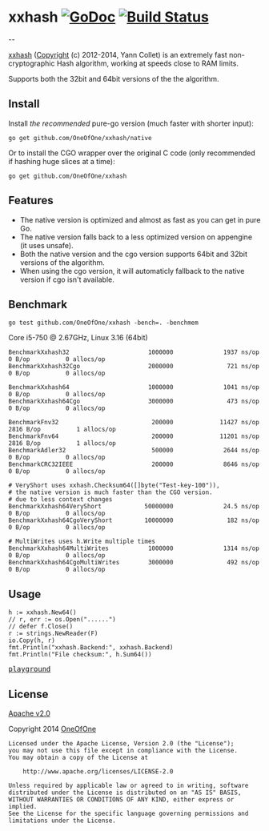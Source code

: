 # xxhash [![GoDoc](http://godoc.org/github.com/OneOfOne/xxhash?status.svg)](http://godoc.org/github.com/OneOfOne/xxhash) [![Build Status](https://travis-ci.org/OneOfOne/xxhash.svg?branch=master)](https://travis-ci.org/OneOfOne/xxhash)
--

[xxhash](https://code.google.com/p/xxhash/) ([Copyright](https://code.google.com/p/xxhash/source/browse/trunk/LICENSE) (c) 2012-2014, Yann Collet) is an extremely fast non-cryptographic Hash algorithm, working at speeds close to RAM limits.

Supports both the 32bit and 64bit versions of the the algorithm.

## Install

Install *the recommended* pure-go version (much faster with shorter input):

	go get github.com/OneOfOne/xxhash/native

Or to install the CGO wrapper over the original C code (only recommended if hashing huge slices at a time):

	go get github.com/OneOfOne/xxhash

## Features

* The native version is optimized and almost as fast as you can get in pure Go.
* The native version falls back to a less optimized version on appengine (it uses unsafe).
* Both the native version and the cgo version supports 64bit and 32bit versions of the algorithm.
* When using the cgo version, it will automaticly fallback to the native version if cgo isn't available.

## Benchmark

	go test github.com/OneOfOne/xxhash -bench=. -benchmem


Core i5-750 @ 2.67GHz, Linux 3.16 (64bit)


	BenchmarkXxhash32                      1000000              1937 ns/op               0 B/op          0 allocs/op
	BenchmarkXxhash32Cgo                   2000000               721 ns/op               0 B/op          0 allocs/op

	BenchmarkXxhash64                      1000000              1041 ns/op               0 B/op          0 allocs/op
	BenchmarkXxhash64Cgo                   3000000               473 ns/op               0 B/op          0 allocs/op

	BenchmarkFnv32                          200000             11427 ns/op            2816 B/op          1 allocs/op
	BenchmarkFnv64                          200000             11201 ns/op            2816 B/op          1 allocs/op
	BenchmarkAdler32                        500000              2644 ns/op               0 B/op          0 allocs/op
	BenchmarkCRC32IEEE                      200000              8646 ns/op               0 B/op          0 allocs/op

	# VeryShort uses xxhash.Checksum64([]byte("Test-key-100")),
	# the native version is much faster than the CGO version.
	# due to less context changes
	BenchmarkXxhash64VeryShort            50000000              24.5 ns/op               0 B/op          0 allocs/op
	BenchmarkXxhash64CgoVeryShort         10000000               182 ns/op               0 B/op          0 allocs/op

	# MultiWrites uses h.Write multiple times
	BenchmarkXxhash64MultiWrites           1000000              1314 ns/op               0 B/op          0 allocs/op
	BenchmarkXxhash64CgoMultiWrites        3000000               492 ns/op               0 B/op          0 allocs/op

## Usage
	h := xxhash.New64()
	// r, err := os.Open("......")
	// defer f.Close()
	r := strings.NewReader(F)
	io.Copy(h, r)
	fmt.Println("xxhash.Backend:", xxhash.Backend)
	fmt.Println("File checksum:", h.Sum64())

[<kbd>playground</kbd>](http://play.golang.org/p/rhRN3RdQyd)

## License

[Apache v2.0](http://opensource.org/licenses/Apache-2.0)

Copyright 2014 [OneOfOne](https://github.com/OneOfOne/)

	Licensed under the Apache License, Version 2.0 (the "License");
	you may not use this file except in compliance with the License.
	You may obtain a copy of the License at

		http://www.apache.org/licenses/LICENSE-2.0

	Unless required by applicable law or agreed to in writing, software
	distributed under the License is distributed on an "AS IS" BASIS,
	WITHOUT WARRANTIES OR CONDITIONS OF ANY KIND, either express or implied.
	See the License for the specific language governing permissions and
	limitations under the License.
